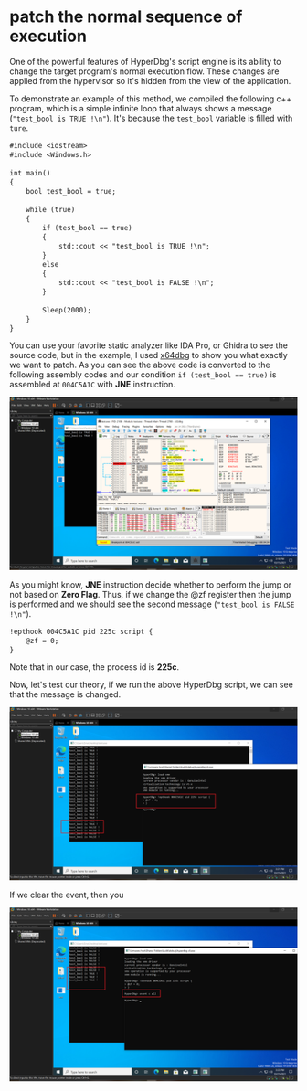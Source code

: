 # patch the normal sequence of execution

One of the powerful features of HyperDbg's script engine is its ability to change the target program's normal execution flow. These changes are applied from the hypervisor so it's hidden from the view of the application.

To demonstrate an example of this method, we compiled the following c++ program, which is a simple infinite loop that always shows a message (`"test_bool is TRUE !\n"`). It's because the `test_bool` variable is filled with `ture`.

```clike
#include <iostream>
#include <Windows.h>

int main()
{
    bool test_bool = true;

	while (true)
	{
		if (test_bool == true)
		{
			std::cout << "test_bool is TRUE !\n";
		}
		else
		{
			std::cout << "test_bool is FALSE !\n";
		}

		Sleep(2000);
	}
}
```

You can use your favorite static analyzer like IDA Pro, or Ghidra to see the source code, but in the example, I used [x64dbg](https://x64dbg.com) to show you what exactly we want to patch. As you can see the above code is converted to the following assembly codes and our condition `if (test_bool == true)` is assembled at `004C5A1C` with **JNE** instruction.

![](../../../.gitbook/assets/find-the-target-patch-address-x64dbg.PNG)

As you might know, **JNE** instruction decide whether to perform the jump or not based on **Zero Flag**. Thus, if we change the @zf register then the jump is performed and we should see the second message (`"test_bool is FALSE !\n"`).

```clike
!epthook 004C5A1C pid 225c script {
	@zf = 0;
}
```

Note that in our case, the process id is **225c**.

Now, let's test our theory, if we run the above HyperDbg script, we can see that the message is changed.

![](../../../.gitbook/assets/patch-the-target-address.PNG)

If we clear the event, then you

![](../../../.gitbook/assets/clearing-the-patch-events.PNG)
